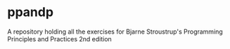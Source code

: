 # ppandp
A repository holding all the exercises for Bjarne Stroustrup's Programming Principles and Practices 2nd edition

